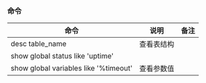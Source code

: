 ### 命令

|命令|说明|备注|
|-|-|-|
|desc table_name|查看表结构||
|show global status like 'uptime'|||
|show global variables like '%timeout'|查看参数值||